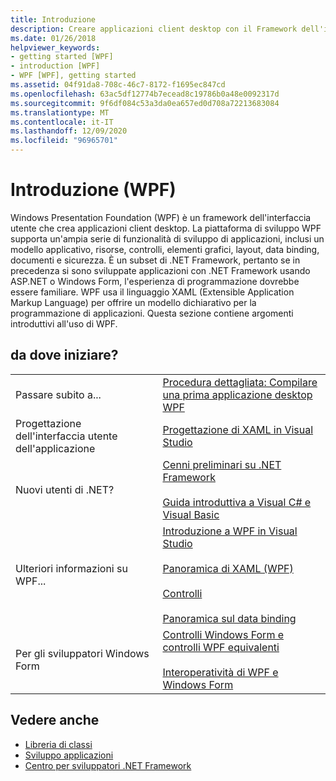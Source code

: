 ```yaml
---
title: Introduzione
description: Creare applicazioni client desktop con il Framework dell'interfaccia utente di Windows Presentation Foundation (WPF), un subset del .NET Framework.
ms.date: 01/26/2018
helpviewer_keywords:
- getting started [WPF]
- introduction [WPF]
- WPF [WPF], getting started
ms.assetid: 04f91da8-708c-46c7-8172-f1695ec847cd
ms.openlocfilehash: 63ac5df12774b7ecead8c19786b0a48e0092317d
ms.sourcegitcommit: 9f6df084c53a3da0ea657ed0d708a72213683084
ms.translationtype: MT
ms.contentlocale: it-IT
ms.lasthandoff: 12/09/2020
ms.locfileid: "96965701"
---
```

# <a name="get-started-wpf"></a>Introduzione (WPF)

Windows Presentation Foundation (WPF) è un framework dell'interfaccia utente che crea applicazioni client desktop. La piattaforma di sviluppo WPF supporta un'ampia serie di funzionalità di sviluppo di applicazioni, inclusi un modello applicativo, risorse, controlli, elementi grafici, layout, data binding, documenti e sicurezza. È un subset di .NET Framework, pertanto se in precedenza si sono sviluppate applicazioni con .NET Framework usando ASP.NET o Windows Form, l'esperienza di programmazione dovrebbe essere familiare. WPF usa il linguaggio XAML (Extensible Application Markup Language) per offrire un modello dichiarativo per la programmazione di applicazioni. Questa sezione contiene argomenti introduttivi all'uso di WPF.  
  
## <a name="where-should-i-start"></a>da dove iniziare?  
  
|||  
|-|-|  
|Passare subito a...|[Procedura dettagliata: Compilare una prima applicazione desktop WPF](walkthrough-my-first-wpf-desktop-application.md)|  
|Progettazione dell'interfaccia utente dell'applicazione|[Progettazione di XAML in Visual Studio](/visualstudio/designers/designing-xaml-in-visual-studio)|  
|Nuovi utenti di .NET?|[Cenni preliminari su .NET Framework](/dotnet/framework/get-started/overview)<br /><br /> [Guida introduttiva a Visual C# e Visual Basic](/visualstudio/ide/quickstart-visual-basic-console)|  
|Ulteriori informazioni su WPF...|[Introduzione a WPF in Visual Studio](introduction-to-wpf-in-vs.md)<br /><br /> [Panoramica di XAML (WPF)](/dotnet/desktop-wpf/fundamentals/xaml)<br /><br /> [Controlli](../controls/index.md)<br /><br /> [Panoramica sul data binding](/dotnet/desktop-wpf/data/data-binding-overview)|  
|Per gli sviluppatori Windows Form|[Controlli Windows Form e controlli WPF equivalenti](../advanced/windows-forms-controls-and-equivalent-wpf-controls.md)<br /><br /> [Interoperatività di WPF e Windows Form](../advanced/wpf-and-windows-forms-interoperation.md)|  
  
## <a name="see-also"></a>Vedere anche

- [Libreria di classi](../class-library-wpf.md)
- [Sviluppo applicazioni](../app-development/index.md)
- [Centro per sviluppatori .NET Framework](https://dotnet.microsoft.com)
